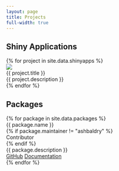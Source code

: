 ```yaml
---
layout: page
title: Projects
full-width: true
---
```


<section>
  <h2>Shiny Applications</h2>
  <div class="ui four stackable centered cards">
    {% for project in site.data.shinyapps %}
    <div class="ui blue card">
      <div class="image">
        <a class="" href="{{ project.url }}" target = "_blank">
          <img src="/assets/img/shinyapps/{{ project.img }}" />
        </a>
      </div>
      <div class="content">
        <div class="header">{{ project.title }}</div>
        <div class="description">{{ project.description }}</div>
      </div>
    </div>
    {% endfor %}
  </div>
  
  <h2>Packages</h2>
  <div class="ui four stackable centered cards">
    {% for package in site.data.packages %}
    <div class="ui pink card">
      <div class="content">
        <div class="header">{{ package.name }}</div>
        {% if package.maintainer != "ashbaldry" %}
        <div class="meta">Contributor</div>
        {% endif %}
        <div class="description">{{ package.description }}</div>
      </div>
      <div class="extra content">
        <a class="ui small basic black button" href="https://github.com/{{ package.maintainer }}/{{ package.name }}">GitHub</a>
        <a class="ui small basic black button" href="https://{{ package.maintainer }}.github.io/{{ package.name }}">Documentation</a>
      </div>
    </div>
    {% endfor %}
  </div>
</section>
